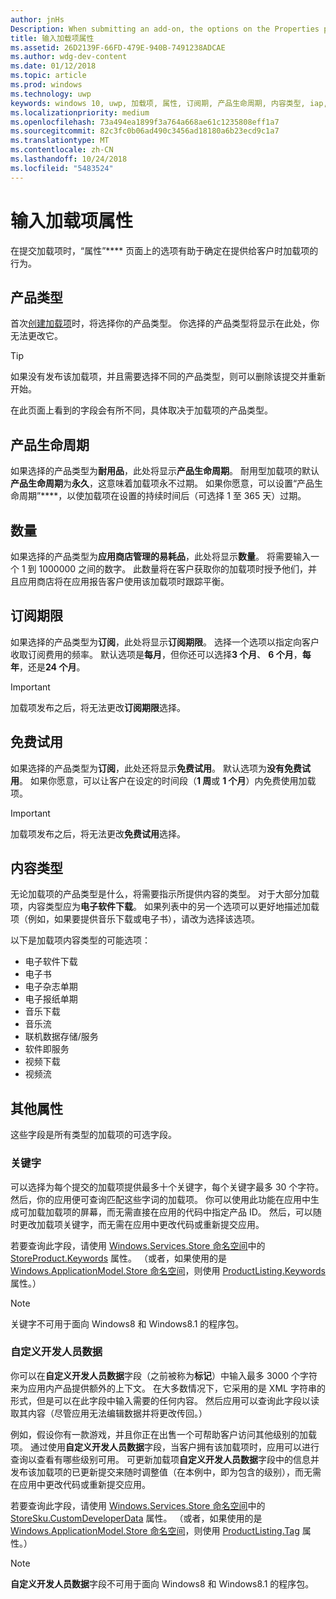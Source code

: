 ```yaml
---
author: jnHs
Description: When submitting an add-on, the options on the Properties page help determine the behavior of your add-on when offered to customers.
title: 输入加载项属性
ms.assetid: 26D2139F-66FD-479E-940B-7491238ADCAE
ms.author: wdg-dev-content
ms.date: 01/12/2018
ms.topic: article
ms.prod: windows
ms.technology: uwp
keywords: windows 10, uwp, 加载项, 属性, 订阅期, 产品生命周期, 内容类型, iap, 应用内购买, 应用内产品
ms.localizationpriority: medium
ms.openlocfilehash: 73a494ea1899f3a764a668ae61c1235808eff1a7
ms.sourcegitcommit: 82c3fc0b06ad490c3456ad18180a6b23ecd9c1a7
ms.translationtype: MT
ms.contentlocale: zh-CN
ms.lasthandoff: 10/24/2018
ms.locfileid: "5483524"
---
```

# <a name="enter-add-on-properties"></a>输入加载项属性


在提交加载项时，“属性”**** 页面上的选项有助于确定在提供给客户时加载项的行为。

## <a name="product-type"></a>产品类型

首次[创建加载项](set-your-add-on-product-id.md)时，将选择你的产品类型。 你选择的产品类型将显示在此处，你无法更改它。

> [!TIP]
> 如果没有发布该加载项，并且需要选择不同的产品类型，则可以删除该提交并重新开始。

在此页面上看到的字段会有所不同，具体取决于加载项的产品类型。


## <a name="product-lifetime"></a>产品生命周期

如果选择的产品类型为**耐用品**，此处将显示**产品生命周期**。 耐用型加载项的默认**产品生命周期**为**永久**，这意味着加载项永不过期。 如果你愿意，可以设置“产品生命周期”****，以使加载项在设置的持续时间后（可选择 1 至 365 天）过期。


## <a name="quantity"></a>数量

如果选择的产品类型为**应用商店管理的易耗品**，此处将显示**数量**。 将需要输入一个 1 到 1000000 之间的数字。 此数量将在客户获取你的加载项时授予他们，并且应用商店将在应用报告客户使用该加载项时跟踪平衡。


## <a name="subscription-period"></a>订阅期限

如果选择的产品类型为**订阅**，此处将显示**订阅期限**。 选择一个选项以指定向客户收取订阅费用的频率。 默认选项是**每月**，但你还可以选择**3 个月**、 **6 个月**，**每年**，还是**24 个月**。

> [!IMPORTANT]
> 加载项发布之后，将无法更改**订阅期限**选择。


## <a name="free-trial"></a>免费试用

如果选择的产品类型为**订阅**，此处还将显示**免费试用**。 默认选项为**没有免费试用**。 如果你愿意，可以让客户在设定的时间段（**1 周**或 **1 个月**）内免费使用加载项。 

> [!IMPORTANT]
> 加载项发布之后，将无法更改**免费试用**选择。


## <a name="content-type"></a>内容类型

无论加载项的产品类型是什么，将需要指示所提供内容的类型。 对于大部分加载项，内容类型应为**电子软件下载**。 如果列表中的另一个选项可以更好地描述加载项（例如，如果要提供音乐下载或电子书），请改为选择该选项。

以下是加载项内容类型的可能选项：

-   电子软件下载
-   电子书
-   电子杂志单期
-   电子报纸单期
-   音乐下载
-   音乐流
-   联机数据存储/服务
-   软件即服务
-   视频下载
-   视频流


## <a name="additional-properties"></a>其他属性

这些字段是所有类型的加载项的可选字段。

<span id="keywords" />

### <a name="keywords"></a>关键字

可以选择为每个提交的加载项提供最多十个关键字，每个关键字最多 30 个字符。 然后，你的应用便可查询匹配这些字词的加载项。 你可以使用此功能在应用中生成可加载加载项的屏幕，而无需直接在应用的代码中指定产品 ID。 然后，可以随时更改加载项关键字，而无需在应用中更改代码或重新提交应用。

若要查询此字段，请使用 [Windows.Services.Store 命名空间](https://docs.microsoft.com/uwp/api/Windows.Services.Store)中的 [StoreProduct.Keywords](https://docs.microsoft.com/uwp/api/windows.services.store.storeproduct.Keywords) 属性。 （或者，如果使用的是 [Windows.ApplicationModel.Store 命名空间](https://docs.microsoft.com/uwp/api/Windows.ApplicationModel.Store)，则使用 [ProductListing.Keywords](https://docs.microsoft.com/uwp/api/windows.applicationmodel.store.productlisting.Keywords) 属性。）

> [!NOTE]
> 关键字不可用于面向 Windows8 和 Windows8.1 的程序包。

<span id="custom-developer-data" />

### <a name="custom-developer-data"></a>自定义开发人员数据

你可以在**自定义开发人员数据**字段（之前被称为**标记**）中输入最多 3000 个字符来为应用内产品提供额外的上下文。 在大多数情况下，它采用的是 XML 字符串的形式，但是可以在此字段中输入需要的任何内容。 然后应用可以查询此字段以读取其内容（尽管应用无法编辑数据并将更改传回。）

例如，假设你有一款游戏，并且你正在出售一个可帮助客户访问其他级别的加载项。 通过使用**自定义开发人员数据**字段，当客户拥有该加载项时，应用可以进行查询以查看有哪些级别可用。 可更新加载项**自定义开发人员数据**字段中的信息并发布该加载项的已更新提交来随时调整值（在本例中，即为包含的级别），而无需在应用中更改代码或重新提交应用。

若要查询此字段，请使用 [Windows.Services.Store 命名空间](https://docs.microsoft.com/uwp/api/Windows.Services.Store)中的 [StoreSku.CustomDeveloperData](https://docs.microsoft.com/uwp/api/windows.services.store.storesku.customdeveloperdata#Windows_Services_Store_StoreSku_CustomDeveloperData) 属性。 （或者，如果使用的是 [Windows.ApplicationModel.Store 命名空间](https://docs.microsoft.com/uwp/api/Windows.ApplicationModel.Store)，则使用 [ProductListing.Tag](https://docs.microsoft.com/uwp/api/windows.applicationmodel.store.productlisting.tag#Windows_ApplicationModel_Store_ProductListing_Tag) 属性。）

> [!NOTE]
> **自定义开发人员数据**字段不可用于面向 Windows8 和 Windows8.1 的程序包。

 

 

 
